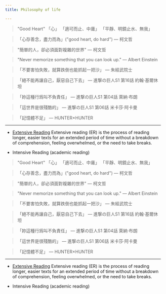 ```yaml
---
title: Philosophy of life

---
```


> "Good Heart"
> 「心」
> 「適可而止、中庸」
> 「平靜、明鏡止水、無我」

> 「心存善念，盡力而為」("good heart, do hard")
― 柯文哲

> "簡單的人，卻必須面對複雜的世界"
― 柯文哲

> "Never memorize something that you can look up."
― Albert Einstein

> 「不要害怕失敗，就算跌倒也能抓起一把沙」
― 朱經武院士

> 「絕不能再讓自己，厭惡自己下去」
> ― 進撃の巨人S1 第16話 約翰·基爾休坦

> 「妳這種行爲叫不負責任」
> ― 進撃の巨人S1 第04話 萊納·布朗

> 「這世界是很殘酷的」
> ― 進撃の巨人S1 第06話 米卡莎·阿卡曼

>「記憶體不足」
> ― HUNTER×HUNTER

---

* [Extensive Reading](https://en.wikipedia.org/wiki/Extensive_reading)
Extensive reading (ER) is the process of reading longer, easier texts for an extended period of time without a breakdown of comprehension, feeling overwhelmed, or the need to take breaks.

* Intensive Reading (academic reading)
> "Good Heart"
> 「心」
> 「適可而止、中庸」
> 「平靜、明鏡止水、無我」

> 「心存善念，盡力而為」("good heart, do hard")
― 柯文哲

> "簡單的人，卻必須面對複雜的世界"
― 柯文哲

> "Never memorize something that you can look up."
― Albert Einstein

> 「不要害怕失敗，就算跌倒也能抓起一把沙」
― 朱經武院士

> 「絕不能再讓自己，厭惡自己下去」
> ― 進撃の巨人S1 第16話 約翰·基爾休坦

> 「妳這種行爲叫不負責任」
> ― 進撃の巨人S1 第04話 萊納·布朗

> 「這世界是很殘酷的」
> ― 進撃の巨人S1 第06話 米卡莎·阿卡曼

>「記憶體不足」
> ― HUNTER×HUNTER

---

* [Extensive Reading](https://en.wikipedia.org/wiki/Extensive_reading)
Extensive reading (ER) is the process of reading longer, easier texts for an extended period of time without a breakdown of comprehension, feeling overwhelmed, or the need to take breaks.

* Intensive Reading (academic reading)
